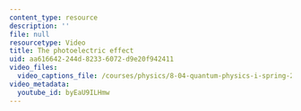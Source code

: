 ```yaml
---
content_type: resource
description: ''
file: null
resourcetype: Video
title: The photoelectric effect
uid: aa616642-244d-8233-6072-d9e20f942411
video_files:
  video_captions_file: /courses/physics/8-04-quantum-physics-i-spring-2016/video-lectures/part-1/the-photoelectric-effect/byEaU9ILHmw.vtt
video_metadata:
  youtube_id: byEaU9ILHmw
---
```

